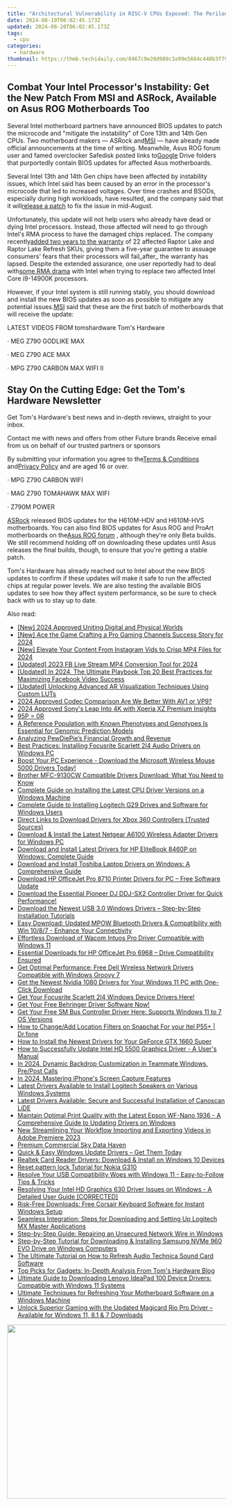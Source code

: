 ```yaml
---
title: "Architectural Vulnerability in RISC-V CPUs Exposed: The Perilous Path to Root Access via GhostWrite Exploit"
date: 2024-08-19T06:02:45.173Z
updated: 2024-08-20T06:02:45.173Z
tags:
  - cpu
categories:
  - hardware
thumbnail: https://thmb.techidaily.com/8467c9e20d909c3a99e5604c440b3f79e42d4e9a9f150048899a6b75835712f0.jpg
---
```


## Combat Your Intel Processor's Instability: Get the New Patch From MSI and ASRock, Available on Asus ROG Motherboards Too

Several Intel motherboard partners have announced BIOS updates to patch the microcode and "mitigate the instability" of Core 13th and 14th Gen CPUs. Two motherboard makers — ASRock and[MSI](https://www.tomshardware.com/tag/msi-microstar) — have already made official announcements at the time of writing. Meanwhile, Asus ROG forum user and famed overclocker Safedisk posted links to[Google](https://www.tomshardware.com/tag/google) Drive folders that purportedly contain BIOS updates for affected Asus motherboards.

 Several Intel 13th and 14th Gen chips have been affected by instability issues, which Intel said has been caused by an error in the processor's microcode that led to increased voltages. Over time crashes and BSODs, especially during high workloads, have resulted, and the company said that it will[release a patch](https://www.tomshardware.com/pc-components/cpus/intel-finally-announces-a-solution-for-cpu-crashing-errors-claims-elevated-voltages-are-the-root-cause-fix-coming-by-mid-august) to fix the issue in mid-August.

 Unfortunately, this update will not help users who already have dead or dying Intel processors. Instead, those affected will need to go through Intel's RMA process to have the damaged chips replaced. The company recently[added two years to the warranty](https://www.tomshardware.com/pc-components/cpus/intel-releases-extended-warranty-details-for-13th-and-14th-gen-chips-list-includes-core-i5-i7-and-i9-processors) of 22 affected Raptor Lake and Raptor Lake Refresh SKUs, giving them a five-year guarantee to assuage consumers' fears that their processors will fail_after_ the warranty has lapsed. Despite the extended assurance, one user reportedly had to deal with[some RMA drama](https://www.tomshardware.com/pc-components/cpus/intel-customer-bemoans-cpu-rma-process) with Intel when trying to replace two affected Intel Core i9-14900K processors.

 However, if your Intel system is still running stably, you should download and install the new BIOS updates as soon as possible to mitigate any potential issues.[MSI](https://go.redirectingat.com/?id=92X1584492&xcust=tomshardware%5Fus%5F1758045944714752797&xs=1&url=https%3A%2F%2Fwww.msi.com%2Fnews%2Fdetail%2FBIOS-Update-For-Intel-Core-14th-and-13th-Gen-Desktop-Processor-Instability-144258&sref=https%3A%2F%2Fwww.tomshardware.com%2Fpc-components%2Fcpus%2Fintels-patch-for-cpu-instability-and-crashing-issues-rolls-out-from-msi-and-asrock-asus-rog-motherboard-users-can-also-access-a-beta-update) said that these are the first batch of motherboards that will receive the update:

 LATEST VIDEOS FROM tomshardware Tom's Hardware

· MEG Z790 GODLIKE MAX

· MEG Z790 ACE MAX

· MPG Z790 CARBON MAX WIFI II

## Stay On the Cutting Edge: Get the Tom's Hardware Newsletter

 Get Tom's Hardware's best news and in-depth reviews, straight to your inbox.

 Contact me with news and offers from other Future brands  Receive email from us on behalf of our trusted partners or sponsors

 By submitting your information you agree to the[Terms & Conditions](https://futureplc.com/terms-conditions/) and[Privacy Policy](https://futureplc.com/privacy-policy/) and are aged 16 or over.

· MPG Z790 CARBON WIFI

· MAG Z790 TOMAHAWK MAX WIFI

· Z790M POWER

[ASRock](https://www.asrock.com/support/index.asp?cat=BIOS) released BIOS updates for the H610M-HDV and H610M-HVS motherboards. You can also find BIOS updates for Asus ROG and ProArt motherboards on the[Asus ROG forum](https://clk.tradedoubler.com/click?p=332082&a=2384895&epi=tomshardware-us-9142888975741441971&url=https%3A%2F%2Frog-forum.asus.com%2Ft5%2Fintel-700-600-series%2Fraptorlake-resources%2Fm-p%2F1034564%2Fhighlight%2Ftrue%23M24284#M24284) , although they're only Beta builds. We still recommend holding off on downloading these updates until Asus releases the final builds, though, to ensure that you're getting a stable patch.

 Tom's Hardware has already reached out to Intel about the new BIOS updates to confirm if these updates will make it safe to run the affected chips at regular power levels. We are also testing the available BIOS updates to see how they affect system performance, so be sure to check back with us to stay up to date.


<ins class="adsbygoogle"
     style="display:block"
     data-ad-format="autorelaxed"
     data-ad-client="ca-pub-7571918770474297"
     data-ad-slot="1223367746"></ins>



<ins class="adsbygoogle"
     style="display:block"
     data-ad-client="ca-pub-7571918770474297"
     data-ad-slot="8358498916"
     data-ad-format="auto"
     data-full-width-responsive="true"></ins>

<span class="atpl-alsoreadstyle">Also read:</span>
<div><ul>
<li><a href="https://vp-tips.techidaily.com/new-2024-approved-uniting-digital-and-physical-worlds/"><u>[New] 2024 Approved  Uniting Digital and Physical Worlds</u></a></li>
<li><a href="https://facebook-record-videos.techidaily.com/new-ace-the-game-crafting-a-pro-gaming-channels-success-story-for-2024/"><u>[New] Ace the Game  Crafting a Pro Gaming Channels Success Story for 2024</u></a></li>
<li><a href="https://instagram-videos.techidaily.com/new-elevate-your-content-from-instagram-vids-to-crisp-mp4-files-for-2024/"><u>[New] Elevate Your Content  From Instagram Vids to Crisp MP4 Files for 2024</u></a></li>
<li><a href="https://facebook-video-recording.techidaily.com/updated-2023-fb-live-stream-mp4-conversion-tool-for-2024/"><u>[Updated] 2023 FB Live Stream MP4 Conversion Tool for 2024</u></a></li>
<li><a href="https://facebook-video-files.techidaily.com/updated-in-2024-the-ultimate-playbook-top-20-best-practices-for-maximizing-facebook-video-success/"><u>[Updated] In 2024, The Ultimate Playbook  Top 20 Best Practices for Maximizing Facebook Video Success</u></a></li>
<li><a href="https://some-skills.techidaily.com/updated-unlocking-advanced-ar-visualization-techniques-using-custom-luts/"><u>[Updated] Unlocking Advanced AR Visualization Techniques Using Custom LUTs</u></a></li>
<li><a href="https://article-files.techidaily.com/2024-approved-codec-comparison-are-we-better-with-av1-or-vp9/"><u>2024 Approved  Codec Comparison  Are We Better With AV1 or VP9?</u></a></li>
<li><a href="https://vp-tips.techidaily.com/2024-approved-sonys-leap-into-4k-with-xperia-xz-premium-insights/"><u>2024 Approved  Sony's Leap Into 4K with Xperia XZ Premium Insights</u></a></li>
<li><a href="https://hardware-updates.techidaily.com/95p-0r/"><u>95P = 0R</u></a></li>
<li><a href="https://hardware-updates.techidaily.com/1722978576736-a-reference-population-with-known-phenotypes-and-genotypes-is-essential-for-genomic-prediction-models/"><u>A Reference Population with Known Phenotypes and Genotypes Is Essential for Genomic Prediction Models</u></a></li>
<li><a href="https://extra-tips.techidaily.com/analyzing-pewdiepies-financial-growth-and-revenue/"><u>Analyzing PewDiePie’s Financial Growth and Revenue</u></a></li>
<li><a href="https://hardware-updates.techidaily.com/best-practices-installing-focusrite-scarlett-2i4-audio-drivers-on-windows-pc/"><u>Best Practices: Installing Focusrite Scarlett 2I4 Audio Drivers on Windows PC</u></a></li>
<li><a href="https://hardware-updates.techidaily.com/boost-your-pc-experience-download-the-microsoft-wireless-mouse-5000-drivers-today/"><u>Boost Your PC Experience - Download the Microsoft Wireless Mouse 5000 Drivers Today!</u></a></li>
<li><a href="https://hardware-updates.techidaily.com/brother-mfc-9130cw-compatible-drivers-download-what-you-need-to-know/"><u>Brother MFC-9130CW Compatible Drivers Download: What You Need to Know</u></a></li>
<li><a href="https://hardware-updates.techidaily.com/complete-guide-on-installing-the-latest-cpu-driver-versions-on-a-windows-machine/"><u>Complete Guide on Installing the Latest CPU Driver Versions on a Windows Machine</u></a></li>
<li><a href="https://hardware-updates.techidaily.com/complete-guide-to-installing-logitech-g29-drives-and-software-for-windows-users/"><u>Complete Guide to Installing Logitech G29 Drives and Software for Windows Users</u></a></li>
<li><a href="https://hardware-updates.techidaily.com/direct-links-to-download-drivers-for-xbox-360-controllers-trusted-sources/"><u>Direct Links to Download Drivers for Xbox 360 Controllers (Trusted Sources)</u></a></li>
<li><a href="https://hardware-updates.techidaily.com/download-and-install-the-latest-netgear-a6100-wireless-adapter-drivers-for-windows-pc/"><u>Download & Install the Latest Netgear A6100 Wireless Adapter Drivers for Windows PC</u></a></li>
<li><a href="https://hardware-updates.techidaily.com/download-and-install-latest-drivers-for-hp-elitebook-8460p-on-windows-complete-guide/"><u>Download and Install Latest Drivers for HP EliteBook 8460P on Windows: Complete Guide</u></a></li>
<li><a href="https://hardware-updates.techidaily.com/download-and-install-toshiba-laptop-drivers-on-windows-a-comprehensive-guide/"><u>Download and Install Toshiba Laptop Drivers on Windows: A Comprehensive Guide</u></a></li>
<li><a href="https://hardware-updates.techidaily.com/download-hp-officejet-pro-8710-printer-drivers-for-pc-free-software-update/"><u>Download HP OfficeJet Pro 8710 Printer Drivers for PC – Free Software Update</u></a></li>
<li><a href="https://hardware-updates.techidaily.com/1722978602461-download-the-essential-pioneer-dj-ddj-sx2-controller-driver-for-quick-performance/"><u>Download the Essential Pioneer DJ DDJ-SX2 Controller Driver for Quick Performance!</u></a></li>
<li><a href="https://hardware-updates.techidaily.com/download-the-newest-usb-30-windows-drivers-step-by-step-installation-tutorials/"><u>Download the Newest USB 3.0 Windows Drivers – Step-by-Step Installation Tutorials</u></a></li>
<li><a href="https://hardware-updates.techidaily.com/easy-download-updated-mpow-bluetooth-drivers-and-compatibility-with-win-1087-enhance-your-connectivity/"><u>Easy Download: Updated MPOW Bluetooth Drivers & Compatibility with Win 10/8/7 - Enhance Your Connectivity</u></a></li>
<li><a href="https://hardware-updates.techidaily.com/effortless-download-of-wacom-intuos-pro-driver-compatible-with-windows-11/"><u>Effortless Download of Wacom Intuos Pro Driver Compatible with Windows 11</u></a></li>
<li><a href="https://hardware-updates.techidaily.com/essential-downloads-for-hp-officejet-pro-6968-drive-compatibility-ensured/"><u>Essential Downloads for HP OfficeJet Pro 6968 – Drive Compatibility Ensured</u></a></li>
<li><a href="https://hardware-updates.techidaily.com/get-optimal-performance-free-dell-wireless-network-drivers-compatible-with-windows-groovy-7/"><u>Get Optimal Performance: Free Dell Wireless Network Drivers Compatible with Windows Groovy 7</u></a></li>
<li><a href="https://hardware-updates.techidaily.com/get-the-newest-nvidia-1080-drivers-for-your-windows-11-pc-with-one-click-download/"><u>Get the Newest Nvidia 1080 Drivers for Your Windows 11 PC with One-Click Download</u></a></li>
<li><a href="https://hardware-updates.techidaily.com/get-your-focusrite-scarlett-2i4-windows-device-drivers-here/"><u>Get Your Focusrite Scarlett 2I4 Windows Device Drivers Here!</u></a></li>
<li><a href="https://hardware-updates.techidaily.com/1722970791567-get-your-free-behringer-driver-software-now/"><u>Get Your Free Behringer Driver Software Now!</u></a></li>
<li><a href="https://hardware-updates.techidaily.com/get-your-free-sm-bus-controller-driver-here-supports-windows-11-to-7-os-versions/"><u>Get Your Free SM Bus Controller Driver Here: Supports Windows 11 to 7 OS Versions</u></a></li>
<li><a href="https://location-social.techidaily.com/how-to-changeadd-location-filters-on-snapchat-for-your-itel-p55plus-drfone-by-drfone-virtual-android/"><u>How to Change/Add Location Filters on Snapchat For your Itel P55+ | Dr.fone</u></a></li>
<li><a href="https://hardware-updates.techidaily.com/how-to-install-the-newest-drivers-for-your-geforce-gtx-1660-super/"><u>How to Install the Newest Drivers for Your GeForce GTX 1660 Super</u></a></li>
<li><a href="https://hardware-updates.techidaily.com/how-to-successfully-update-intel-hd-5500-graphics-driver-a-users-manual/"><u>How to Successfully Update Intel HD 5500 Graphics Driver - A User's Manual</u></a></li>
<li><a href="https://screen-recording.techidaily.com/in-2024-dynamic-backdrop-customization-in-teammate-windows-prepost-calls/"><u>In 2024, Dynamic Backdrop Customization in Teammate Windows, Pre/Post Calls</u></a></li>
<li><a href="https://screen-video-capture.techidaily.com/in-2024-mastering-iphones-screen-capture-features/"><u>In 2024, Mastering iPhone's Screen Capture Features</u></a></li>
<li><a href="https://hardware-updates.techidaily.com/latest-drivers-available-to-install-logitech-speakers-on-various-windows-systems/"><u>Latest Drivers Available to Install Logitech Speakers on Various Windows Systems</u></a></li>
<li><a href="https://hardware-updates.techidaily.com/latest-drivers-available-secure-and-successful-installation-of-canoscan-lide/"><u>Latest Drivers Available: Secure and Successful Installation of Canoscan LiDE</u></a></li>
<li><a href="https://hardware-updates.techidaily.com/maintain-optimal-print-quality-with-the-latest-epson-wf-nano-1936-a-comprehensive-guide-to-updating-drivers-on-windows/"><u>Maintain Optimal Print Quality with the Latest Epson WF-Nano 1936 - A Comprehensive Guide to Updating Drivers on Windows</u></a></li>
<li><a href="https://video-creation-software.techidaily.com/new-streamlining-your-workflow-importing-and-exporting-videos-in-adobe-premiere-2023/"><u>New Streamlining Your Workflow Importing and Exporting Videos in Adobe Premiere 2023</u></a></li>
<li><a href="https://vp-tips.techidaily.com/premium-commercial-sky-data-haven/"><u>Premium Commercial Sky Data Haven</u></a></li>
<li><a href="https://hardware-updates.techidaily.com/quick-and-easy-windows-update-drivers-get-them-today/"><u>Quick & Easy Windows Update Drivers – Get Them Today</u></a></li>
<li><a href="https://hardware-updates.techidaily.com/realtek-card-reader-drivers-download-and-install-on-windows-10-devices/"><u>Realtek Card Reader Drivers: Download & Install on Windows 10 Devices</u></a></li>
<li><a href="https://techidaily.com/reset-pattern-lock-tutorial-for-nokia-g310-by-drfone-android-unlock-android-unlock/"><u>Reset pattern lock Tutorial for Nokia G310</u></a></li>
<li><a href="https://hardware-updates.techidaily.com/resolve-your-usb-compatibility-woes-with-windows-11-easy-to-follow-tips-and-tricks/"><u>Resolve Your USB Compatibility Woes with Windows 11 - Easy-to-Follow Tips & Tricks</u></a></li>
<li><a href="https://hardware-updates.techidaily.com/resolving-your-intel-hd-graphics-630-driver-issues-on-windows-a-detailed-user-guide-corrected/"><u>Resolving Your Intel HD Graphics 630 Driver Issues on Windows - A Detailed User Guide [CORRECTED]</u></a></li>
<li><a href="https://hardware-updates.techidaily.com/risk-free-downloads-free-corsair-keyboard-software-for-instant-windows-setup/"><u>Risk-Free Downloads: Free Corsair Keyboard Software for Instant Windows Setup</u></a></li>
<li><a href="https://hardware-updates.techidaily.com/seamless-integration-steps-for-downloading-and-setting-up-logitech-mx-master-applications/"><u>Seamless Integration: Steps for Downloading and Setting Up Logitech MX Master Applications</u></a></li>
<li><a href="https://common-error.techidaily.com/step-by-step-guide-repairing-an-unsecured-network-wire-in-windows/"><u>Step-by-Step Guide: Repairing an Unsecured Network Wire in Windows</u></a></li>
<li><a href="https://hardware-updates.techidaily.com/step-by-step-tutorial-for-downloading-and-installing-samsung-nvme-960-evo-drive-on-windows-computers/"><u>Step-by-Step Tutorial for Downloading & Installing Samsung NVMe 960 EVO Drive on Windows Computers</u></a></li>
<li><a href="https://hardware-updates.techidaily.com/the-ultimate-tutorial-on-how-to-refresh-audio-technica-sound-card-software/"><u>The Ultimate Tutorial on How to Refresh Audio Technica Sound Card Software</u></a></li>
<li><a href="https://hardware-reviews.techidaily.com/top-picks-for-gadgets-in-depth-analysis-from-toms-hardware-blog/"><u>Top Picks for Gadgets: In-Depth Analysis From Tom's Hardware Blog</u></a></li>
<li><a href="https://hardware-updates.techidaily.com/ultimate-guide-to-downloading-lenovo-ideapad-100-device-drivers-compatible-with-windows-11-systems/"><u>Ultimate Guide to Downloading Lenovo IdeaPad 100 Device Drivers: Compatible with Windows 11 Systems</u></a></li>
<li><a href="https://hardware-updates.techidaily.com/ultimate-techniques-for-refreshing-your-motherboard-software-on-a-windows-machine/"><u>Ultimate Techniques for Refreshing Your Motherboard Software on a Windows Machine</u></a></li>
<li><a href="https://hardware-updates.techidaily.com/unlock-superior-gaming-with-the-updated-magicard-rio-pro-driver-available-for-windows-11-81-and-7-downloads/"><u>Unlock Superior Gaming with the Updated Magicard Rio Pro Driver – Available for Windows 11, 8.1 & 7 Downloads</u></a></li>
</ul></div>

<!-- affiliate ads begin -->
<a href="https://aidotcom.pxf.io/c/5597632/2086436/19576" target="_top" id="2086436"><img src="//a.impactradius-go.com/display-ad/19576-2086436" border="0" alt="" width="1500" height="400"/></a><img height="0" width="0" src="https://imp.pxf.io/i/5597632/2086436/19576" style="position:absolute;visibility:hidden;" border="0" />
<!-- affiliate ads end -->